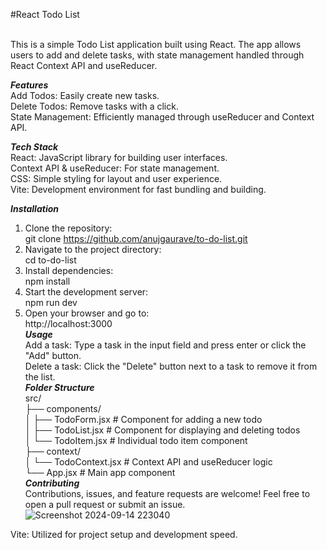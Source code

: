 #React Todo List

<br/>
This is a simple Todo List application built using React. The app allows users to add and delete tasks, with state management handled through React Context API and useReducer.

***Features***
<br/>
Add Todos: Easily create new tasks.<br/>
Delete Todos: Remove tasks with a click.<br/>
State Management: Efficiently managed through useReducer and Context API.<br/>

***Tech Stack***
<br/>
React: JavaScript library for building user interfaces.<br/>
Context API & useReducer: For state management.<br/>
CSS: Simple styling for layout and user experience.<br/>
Vite: Development environment for fast bundling and building.<br/>

***Installation***
<br/>
1. Clone the repository:<br/>
git clone https://github.com/anujgaurave/to-do-list.git<br/>
2. Navigate to the project directory:<br/>
cd to-do-list<br/>
3. Install dependencies:<br/>
npm install <br/>
4. Start the development server:<br/>
npm run dev<br/>
5. Open your browser and go to: <br/>
http://localhost:3000<br/>
***Usage***
   <br/>
Add a task: Type a task in the input field and press enter or click the "Add" button.<br/>
Delete a task: Click the "Delete" button next to a task to remove it from the list.<br/>
***Folder Structure***
   <br/>
src/<br/>
├── components/<br/>
│   ├── TodoForm.jsx   # Component for adding a new todo<br/>
│   ├── TodoList.jsx   # Component for displaying and deleting todos<br/>
│   └── TodoItem.jsx   # Individual todo item component<br/>
├── context/<br/>
│   └── TodoContext.jsx  # Context API and useReducer logic<br/>
└── App.jsx           # Main app component<br/>
***Contributing***
   <br/>
Contributions, issues, and feature requests are welcome! Feel free to open a pull request or submit an issue.<br/>
![Screenshot 2024-09-14 223040](https://github.com/user-attachments/assets/f52437ea-5ff7-4f16-af7c-9b4aa4660096)

Vite: Utilized for project setup and development speed.<br/>
